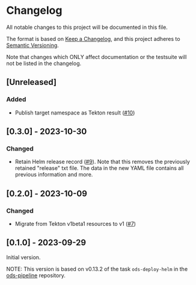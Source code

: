 # Changelog

All notable changes to this project will be documented in this file.

The format is based on [Keep a Changelog](https://keepachangelog.com/en/1.0.0/),
and this project adheres to [Semantic Versioning](https://semver.org/spec/v2.0.0.html).

Note that changes which ONLY affect documentation or the testsuite will not be
listed in the changelog.

## [Unreleased]

### Added

- Publish target namespace as Tekton result ([#10](https://github.com/opendevstack/ods-pipeline-helm/issues/10))

## [0.3.0] - 2023-10-30

### Changed

- Retain Helm release record ([#9](https://github.com/opendevstack/ods-pipeline-helm/pull/9)). Note that this removes the previously retained "release" txt file. The data in the new YAML file contains all previous information and more.

## [0.2.0] - 2023-10-09

### Changed

- Migrate from Tekton v1beta1 resources to v1 ([#7](https://github.com/opendevstack/ods-pipeline-helm/pull/7))

## [0.1.0] - 2023-09-29

Initial version.

NOTE: This version is based on v0.13.2 of the task `ods-deploy-helm` in the [ods-pipeline](https://github.com/opendevstack/ods-pipeline) repository.
